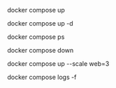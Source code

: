 docker compose up

docker compose up -d

docker compose ps

docker compose down

docker compose up --scale web=3

docker compose logs -f
